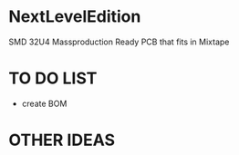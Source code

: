 NextLevelEdition
================

SMD 32U4 Massproduction Ready PCB that fits in Mixtape

TO DO LIST
================
* create BOM




OTHER IDEAS
================




